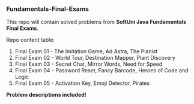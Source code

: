 <h3>Fundamentals-Final-Exams</h3>

This repo will contain solved problems from <strong>SoftUni Java Fundamentals Final Exams</strong>.

Repo content table:

1. Final Exam 01 - The Imitation Game, Ad Astra, The Pianist
2. Final Exam 02 - World Tour, Destination Mapper, Plant Discovery
3. Final Exam 03 - Secret Chat, Mirror Words, Need for Speed
4. Final Exam 04 - Password Reset, Fancy Barcode, Heroes of Code and Logic
5. Final Exam 05 - Activation Key, Emoji Detector, Pirates

<strong>Problem descriptions included!</strong>
